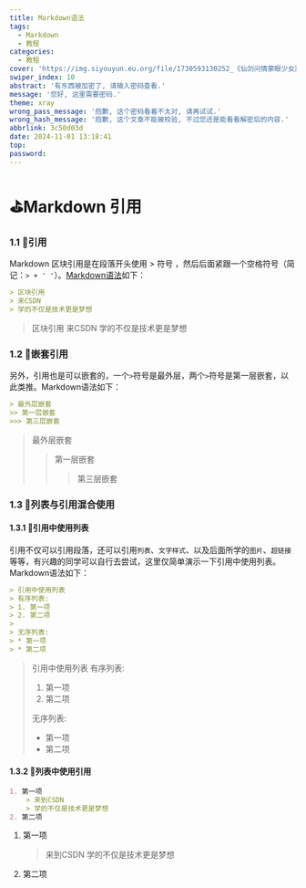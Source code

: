 ```yaml
---
title: Markdown语法
tags:
  - Markdown
  - 教程
categories:
  - 教程
cover: 'https://img.siyouyun.eu.org/file/1730593130252_《仙剑问情蒙眼少女》.jpeg'
swiper_index: 10
abstract: '有东西被加密了, 请输入密码查看.'
message: '您好, 这里需要密码.'
theme: xray
wrong_pass_message: '抱歉, 这个密码看着不太对, 请再试试.'
wrong_hash_message: '抱歉, 这个文章不能被校验, 不过您还是能看看解密后的内容.'
abbrlink: 3c50d03d
date: 2024-11-01 13:18:41
top:
password:
---
```


# ⛳️Markdown 引用

### 1.1 🔔引用

Markdown 区块引用是在段落开头使用 > 符号 ，然后后面紧跟一个空格符号（简记：`> + ' '`）。[Markdown语法](https://so.csdn.net/so/search?q=Markdown语法&spm=1001.2101.3001.7020)如下：

<!-- tab 引用语法 -->

~~~markdown
> 区块引用
> 来CSDN
> 学的不仅是技术更是梦想
~~~

<!-- endtab -->

<!-- tab 引用演示 -->

> 区块引用
> 来CSDN
> 学的不仅是技术更是梦想

<!-- endtab -->

### 1.2 🔔嵌套引用

另外，引用也是可以嵌套的，一个`>`符号是最外层，两个`>`符号是第一层嵌套，以此类推。Markdown语法如下：

<!-- tab 嵌套引用语法 -->

~~~markdown
> 最外层嵌套
>> 第一层嵌套
>>> 第三层嵌套
~~~

<!-- endtab -->

<!-- tab 嵌套引用演示 -->

> 最外层嵌套
> > 第一层嵌套
> > > 第三层嵌套

<!-- endtab -->

### 1.3 🔔列表与引用混合使用

#### 1.3.1 👻引用中使用列表

引用不仅可以引用段落，还可以引用`列表`、`文字样式`、以及后面所学的`图片`、`超链接`等等，有兴趣的同学可以自行去尝试，这里仅简单演示一下引用中使用列表。Markdown语法如下：

<!-- tab 引用中使用列表语法 -->

~~~markdown
> 引用中使用列表
> 有序列表:
> 1. 第一项
> 2. 第二项
>
> 无序列表:
> * 第一项
> * 第二项

~~~

<!-- endtab -->

<!-- tab 引用中使用列表演示 -->

> 引用中使用列表
> 有序列表:
> 1. 第一项
> 2. 第二项
>
> 无序列表:
> * 第一项
> * 第二项

<!-- endtab -->

#### 1.3.2 👻列表中使用引用

<!-- tab 列表中使用引用语法 -->

~~~markdown
1. 第一项
	> 来到CSDN
	> 学的不仅是技术更是梦想
2. 第二项

~~~

<!-- endtab -->

<!-- tab 列表中使用引用演示 -->

1. 第一项
	> 来到CSDN
	> 学的不仅是技术更是梦想
2. 第二项

<!-- endtab -->

